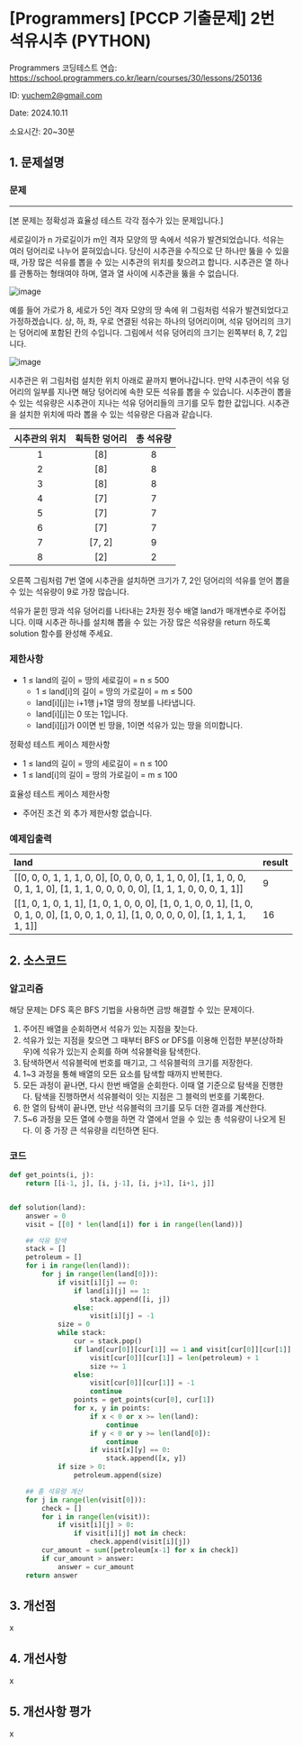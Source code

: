 # [Programmers]  [PCCP 기출문제] 2번 석유시추 (PYTHON)
Programmers 코딩테스트 연습: https://school.programmers.co.kr/learn/courses/30/lessons/250136

ID: yuchem2@gmail.com

Date: 2024.10.11

소요시간: 20~30분

## 1. 문제설명

### 문제
---
[본 문제는 정확성과 효율성 테스트 각각 점수가 있는 문제입니다.]

세로길이가 n 가로길이가 m인 격자 모양의 땅 속에서 석유가 발견되었습니다. 석유는 여러 덩어리로 나누어 묻혀있습니다. 당신이 시추관을 수직으로 단 하나만 뚫을 수 있을 때, 가장 많은 석유를 뽑을 수 있는 시추관의 위치를 찾으려고 합니다. 시추관은 열 하나를 관통하는 형태여야 하며, 열과 열 사이에 시추관을 뚫을 수 없습니다.

![image](https://github.com/user-attachments/assets/3237021d-bd5c-4407-a478-e55cbfb8ba02)

예를 들어 가로가 8, 세로가 5인 격자 모양의 땅 속에 위 그림처럼 석유가 발견되었다고 가정하겠습니다. 상, 하, 좌, 우로 연결된 석유는 하나의 덩어리이며, 석유 덩어리의 크기는 덩어리에 포함된 칸의 수입니다. 그림에서 석유 덩어리의 크기는 왼쪽부터 8, 7, 2입니다.

![image](https://github.com/user-attachments/assets/c6c8891f-293b-4e64-91af-8e0c14e93ea2)

시추관은 위 그림처럼 설치한 위치 아래로 끝까지 뻗어나갑니다. 만약 시추관이 석유 덩어리의 일부를 지나면 해당 덩어리에 속한 모든 석유를 뽑을 수 있습니다. 시추관이 뽑을 수 있는 석유량은 시추관이 지나는 석유 덩어리들의 크기를 모두 합한 값입니다. 시추관을 설치한 위치에 따라 뽑을 수 있는 석유량은 다음과 같습니다.

|시추관의 위치|	획득한 덩어리	|총 석유량|
| :--: | :--: | :--: |
|1	|[8]|	8|
|2	|[8]|	8|
|3	|[8]|	8|
|4	|[7]|	7|
|5	|[7]|	7|
|6	|[7]|	7|
|7	|[7, 2]|	9|
|8	|[2]|	2|

오른쪽 그림처럼 7번 열에 시추관을 설치하면 크기가 7, 2인 덩어리의 석유를 얻어 뽑을 수 있는 석유량이 9로 가장 많습니다.

석유가 묻힌 땅과 석유 덩어리를 나타내는 2차원 정수 배열 land가 매개변수로 주어집니다. 이때 시추관 하나를 설치해 뽑을 수 있는 가장 많은 석유량을 return 하도록 solution 함수를 완성해 주세요.


### 제한사항
+ 1 ≤ land의 길이 = 땅의 세로길이 = n ≤ 500
  + 1 ≤ land[i]의 길이 = 땅의 가로길이 = m ≤ 500
  + land[i][j]는 i+1행 j+1열 땅의 정보를 나타냅니다.
  + land[i][j]는 0 또는 1입니다.
  + land[i][j]가 0이면 빈 땅을, 1이면 석유가 있는 땅을 의미합니다.

정확성 테스트 케이스 제한사항
+ 1 ≤ land의 길이 = 땅의 세로길이 = n ≤ 100
+ 1 ≤ land[i]의 길이 = 땅의 가로길이 = m ≤ 100

효율성 테스트 케이스 제한사항
+ 주어진 조건 외 추가 제한사항 없습니다.

 
### 예제입출력
|land|	result|
| :-- | :-- |
|[[0, 0, 0, 1, 1, 1, 0, 0], [0, 0, 0, 0, 1, 1, 0, 0], [1, 1, 0, 0, 0, 1, 1, 0], [1, 1, 1, 0, 0, 0, 0, 0], [1, 1, 1, 0, 0, 0, 1, 1]]|	9|
|[[1, 0, 1, 0, 1, 1], [1, 0, 1, 0, 0, 0], [1, 0, 1, 0, 0, 1], [1, 0, 0, 1, 0, 0], [1, 0, 0, 1, 0, 1], [1, 0, 0, 0, 0, 0], [1, 1, 1, 1, 1, 1]] |	16|

## 2. 소스코드

### 알고리즘
해당 문제는 DFS 혹은 BFS 기법을 사용하면 금방 해결할 수 있는 문제이다.
1. 주어진 배열을 순회하면서 석유가 있는 지점을 찾는다.
2. 석유가 있는 지점을 찾으면 그 때부터 BFS or DFS를 이용해 인접한 부분(상하좌우)에 석유가 있는지 순회를 하며 석유블럭을 탐색한다.
3. 탐색하면서 석유블럭에 번호를 매기고, 그 석유블럭의 크기를 저장한다.
4. 1~3 과정을 통해 배열의 모든 요소를 탐색할 때까지 반복한다.
5. 모든 과정이 끝나면, 다시 한번 배열을 순회한다. 이때 열 기준으로 탐색을 진행한다. 탐색을 진행하면서 석유블럭이 잇는 지점은 그 블럭의 번호를 기록한다.
6. 한 열의 탐색이 끝나면, 만난 석유블럭의 크기를 모두 더한 결과를 계산한다.
7. 5~6 과정을 모든 열에 수행을 하면 각 열에서 얻을 수 있는 총 석유량이 나오게 된다. 이 중 가장 큰 석유량을 리턴하면 된다.

### 코드
```python
def get_points(i, j):
    return [[i-1, j], [i, j-1], [i, j+1], [i+1, j]]


def solution(land):
    answer = 0
    visit = [[0] * len(land[i]) for i in range(len(land))]

    ## 석유 탐색
    stack = []
    petroleum = []
    for i in range(len(land)):
        for j in range(len(land[0])):
            if visit[i][j] == 0:
                if land[i][j] == 1:
                    stack.append([i, j])
                else:
                    visit[i][j] = -1
            size = 0
            while stack:
                cur = stack.pop()
                if land[cur[0]][cur[1]] == 1 and visit[cur[0]][cur[1]] == 0:
                    visit[cur[0]][cur[1]] = len(petroleum) + 1
                    size += 1
                else:
                    visit[cur[0]][cur[1]] = -1
                    continue
                points = get_points(cur[0], cur[1])
                for x, y in points:
                    if x < 0 or x >= len(land):
                        continue
                    if y < 0 or y >= len(land[0]):
                        continue
                    if visit[x][y] == 0:
                        stack.append([x, y])
            if size > 0:
                petroleum.append(size)

    ## 총 석유량 계산
    for j in range(len(visit[0])):
        check = []
        for i in range(len(visit)):
            if visit[i][j] > 0:
                if visit[i][j] not in check:
                    check.append(visit[i][j])
        cur_amount = sum([petroleum[x-1] for x in check])
        if cur_amount > answer:
            answer = cur_amount
    return answer
```
## 3. 개선점
x
## 4. 개선사항
x
## 5. 개선사항 평가
x
